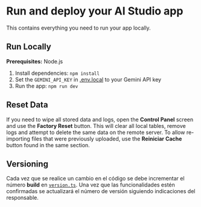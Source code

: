 # Run and deploy your AI Studio app

This contains everything you need to run your app locally.

## Run Locally

**Prerequisites:**  Node.js


1. Install dependencies:
   `npm install`
2. Set the `GEMINI_API_KEY` in [.env.local](.env.local) to your Gemini API key
3. Run the app:
   `npm run dev`

## Reset Data

If you need to wipe all stored data and logs, open the **Control Panel** screen
and use the **Factory Reset** button. This will clear all local tables, remove
logs and attempt to delete the same data on the remote server. To allow
re-importing files that were previously uploaded, use the **Reiniciar Cache**
button found in the same section.

## Versioning

Cada vez que se realice un cambio en el código se debe incrementar el número **build** en [`version.ts`](version.ts). Una vez que las funcionalidades estén confirmadas se actualizará el número de versión siguiendo indicaciones del responsable.

